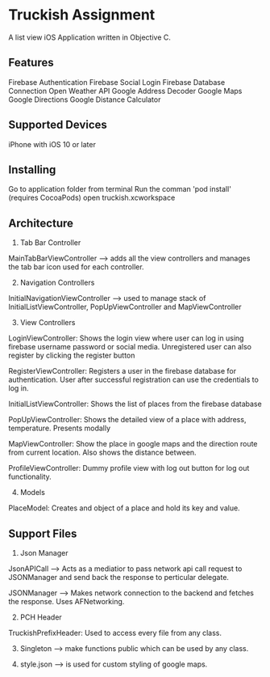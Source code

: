 # Truckish Assignment

A list view iOS Application written in Objective C.


## Features

Firebase Authentication
Firebase Social Login
Firebase Database Connection
Open Weather API
Google Address Decoder
Google Maps
Google Directions
Google Distance Calculator


## Supported Devices

iPhone with iOS 10 or later


## Installing

Go to application folder from terminal
Run the comman 'pod install' (requires CocoaPods)
open truckish.xcworkspace


## Architecture

1. Tab Bar Controller

MainTabBarViewController --> adds all the view controllers and manages the tab bar icon used for each controller.

2. Navigation Controllers

InitialNavigationViewController --> used to manage stack of InitialListViewController, PopUpViewController and MapViewController


3. View Controllers

LoginViewController: Shows the login view where user can log in using firebase username password or social media. Unregistered user can also register by clicking the register button

RegisterViewController: Registers a user in the firebase database for authentication. User after successful registration can use the credentials to log in.

InitialListViewController: Shows the list of places from the firebase database

PopUpViewController: Shows the detailed view of a place with address, temperature. Presents modally

MapViewController: Show the place in google maps and the direction route from current location. Also shows the distance between.

ProfileViewController: Dummy profile view with log out button for log out functionality.

4. Models

PlaceModel: Creates and object of a place and hold its key and value. 


## Support Files

1. Json Manager

JsonAPICall --> Acts as a mediatior to pass network api call request to JSONManager and send back the response to perticular delegate.

JSONManager --> Makes network connection to the backend and fetches the response. Uses AFNetworking.

2. PCH Header

TruckishPrefixHeader: Used to access every file from any class.

3. Singleton --> make functions public which can be used by any class.

4. style.json --> is used for custom styling of google maps.
